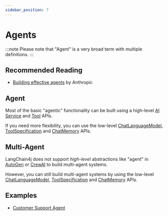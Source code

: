 ```yaml
---
sidebar_position: 7
---
```


# Agents

:::note
Please note that "Agent" is a very broad term with multiple definitions.
:::

## Recommended Reading

- [Building effective agents](https://www.anthropic.com/research/building-effective-agents) by Anthropic

## Agent

Most of the basic "agentic" functionality can be built using a high-level [AI Service](/tutorials/ai-services)
and [Tool](/tutorials/tools#high-level-tool-api) APIs.

If you need more flexibility, you can use the low-level
[ChatLanguageModel](/tutorials/chat-and-language-models),
[ToolSpecification](/tutorials/tools#low-level-tool-api)
and [ChatMemory](/tutorials/chat-memory) APIs.

## Multi-Agent

LangChain4j does not support _high-level_ abstractions like "agent" in
[AutoGen](https://github.com/microsoft/autogen)
or [CrewAI](https://www.crewai.com/) to build multi-agent systems.

However, you can still build multi-agent systems by using the low-level
[ChatLanguageModel](/tutorials/chat-and-language-models),
[ToolSpecification](/tutorials/tools#low-level-tool-api)
and [ChatMemory](/tutorials/chat-memory) APIs.

## Examples

- [Customer Support Agent](https://github.com/langchain4j/langchain4j-examples/blob/main/customer-support-agent-example/src/test/java/dev/langchain4j/example/CustomerSupportAgentIT.java)

